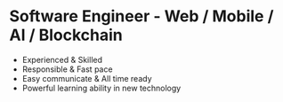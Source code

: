 # Software Engineer - Web / Mobile / AI / Blockchain

* Experienced & Skilled
* Responsible & Fast pace
* Easy communicate & All time ready
* Powerful learning ability in new technology
